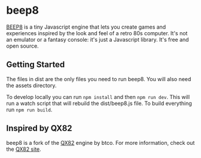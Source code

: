 # beep8

[BEEP8](https://beep8.com/) is a tiny Javascript engine that lets you create games and experiences inspired by the look and feel of a retro 80s computer. It's not an emulator or a fantasy console: it's just a Javascript library. It's free and open source.

## Getting Started

The files in dist are the only files you need to run beep8. You will also need the assets directory.

To develop locally you can run `npm install` and then `npm run dev`. This will run a watch script that will rebuild the dist/beep8.js file. To build everything run `npm run build`.

## Inspired by QX82

beep8 is a fork of the [QX82](https://github.com/btco/qx82) engine by btco. For more information, check out the [QX82 site](https://btco.github.io/qx82).